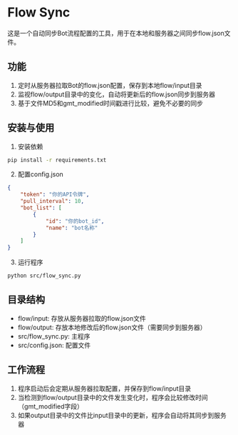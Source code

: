 # Flow Sync

这是一个自动同步Bot流程配置的工具，用于在本地和服务器之间同步flow.json文件。

## 功能

1. 定时从服务器拉取Bot的flow.json配置，保存到本地flow/input目录
2. 监视flow/output目录中的变化，自动将更新后的flow.json同步到服务器
3. 基于文件MD5和gmt_modified时间戳进行比较，避免不必要的同步

## 安装与使用

1. 安装依赖

```bash
pip install -r requirements.txt
```

2. 配置config.json

```json
{
    "token": "你的API令牌",
    "pull_interval": 10,
    "bot_list": [
        {
            "id": "你的bot_id",
            "name": "bot名称"
        }
    ]
}
```

3. 运行程序

```bash
python src/flow_sync.py
```

## 目录结构

- flow/input: 存放从服务器拉取的flow.json文件
- flow/output: 存放本地修改后的flow.json文件（需要同步到服务器）
- src/flow_sync.py: 主程序
- src/config.json: 配置文件

## 工作流程

1. 程序启动后会定期从服务器拉取配置，并保存到flow/input目录
2. 当检测到flow/output目录中的文件发生变化时，程序会比较修改时间（gmt_modified字段）
3. 如果output目录中的文件比input目录中的更新，程序会自动将其同步到服务器